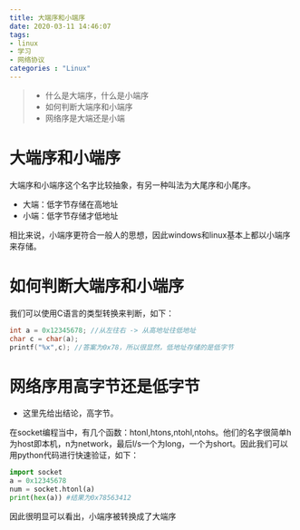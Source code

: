 ```yaml
---
title: 大端序和小端序
date: 2020-03-11 14:46:07
tags:
- linux
- 学习
- 网络协议
categories : "Linux"
---
```


> - 什么是大端序，什么是小端序
> - 如何判断大端序和小端序
> - 网络序是大端还是小端

<!--more-->

# 大端序和小端序
大端序和小端序这个名字比较抽象，有另一种叫法为大尾序和小尾序。
- 大端：低字节存储在高地址
- 小端：低字节存储才低地址

相比来说，小端序更符合一般人的思想，因此windows和linux基本上都以小端序来存储。

# 如何判断大端序和小端序
我们可以使用C语言的类型转换来判断，如下：
```cpp
int a = 0x12345678; //从左往右 -> 从高地址往低地址
char c = char(a);
printf("%x",c); //答案为0x78，所以很显然，低地址存储的是低字节
```

# 网络序用高字节还是低字节
- 这里先给出结论，高字节。

在socket编程当中，有几个函数：htonl,htons,ntohl,ntohs。他们的名字很简单h为host即本机，n为network，最后l/s一个为long，一个为short。因此我们可以用python代码进行快速验证，如下：
```python
import socket
a = 0x12345678
num = socket.htonl(a)
print(hex(a)) #结果为0x78563412
```
因此很明显可以看出，小端序被转换成了大端序